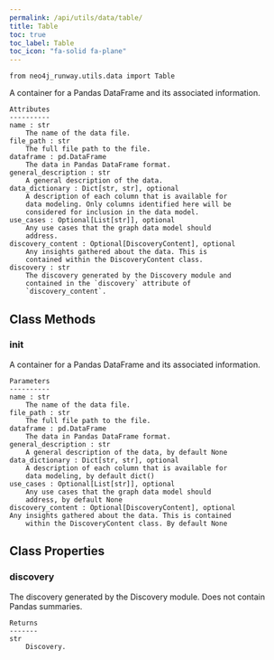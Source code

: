 ```yaml
---
permalink: /api/utils/data/table/
title: Table
toc: true
toc_label: Table
toc_icon: "fa-solid fa-plane"
---
```


    from neo4j_runway.utils.data import Table


 A container for a Pandas DataFrame and its associated
        information.

    Attributes
    ----------
    name : str
        The name of the data file.
    file_path : str
        The full file path to the file.
    dataframe : pd.DataFrame
        The data in Pandas DataFrame format.
    general_description : str
        A general description of the data.
    data_dictionary : Dict[str, str], optional
        A description of each column that is available for
        data modeling. Only columns identified here will be
        considered for inclusion in the data model.
    use_cases : Optional[List[str]], optional
        Any use cases that the graph data model should
        address.
    discovery_content : Optional[DiscoveryContent], optional
        Any insights gathered about the data. This is
        contained within the DiscoveryContent class.
    discovery : str
        The discovery generated by the Discovery module and
        contained in the `discovery` attribute of
        `discovery_content`.



## Class Methods


### __init__
A container for a Pandas DataFrame and its associated
        information.

    Parameters
    ----------
    name : str
        The name of the data file.
    file_path : str
        The full file path to the file.
    dataframe : pd.DataFrame
        The data in Pandas DataFrame format.
    general_description : str
        A general description of the data, by default None
    data_dictionary : Dict[str, str], optional
        A description of each column that is available for
        data modeling, by default dict()
    use_cases : Optional[List[str]], optional
        Any use cases that the graph data model should
        address, by default None
    discovery_content : Optional[DiscoveryContent], optional
    Any insights gathered about the data. This is contained
        within the DiscoveryContent class. By default None



## Class Properties


### discovery
The discovery generated by the Discovery module. Does
        not contain Pandas summaries.

    Returns
    -------
    str
        Discovery.
